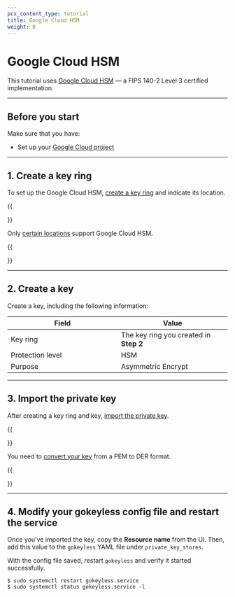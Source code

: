 ```yaml
---
pcx_content_type: tutorial
title: Google Cloud HSM
weight: 8
---
```


# Google Cloud HSM

This tutorial uses [Google Cloud HSM](https://cloud.google.com/kms/docs/hsm) — a FIPS 140-2 Level 3 certified implementation.

---

## Before you start

Make sure that you have:

- Set up your [Google Cloud project](https://cloud.google.com/kms/docs/quickstart#before-you-begin)

---

## 1. Create a key ring

To set up the Google Cloud HSM, [create a key ring](https://cloud.google.com/kms/docs/hsm#kms-create-key-hsm-web) and indicate its location.

{{<Aside type="note" header="Note:">}}

Only [certain locations](https://cloud.google.com/kms/docs/locations#hsm-regions) support Google Cloud HSM.

{{</Aside>}}

---

## 2. Create a key

Create a key, including the following information:

<table>
  <thead>
    <tr>
      <th width="25%">Field</th>
      <th width="25%">Value</th>
    </tr>
  </thead>
  <tbody>
    <tr>
      <td>Key ring</td>
      <td>
        The key ring you created in <b>Step 2</b>
      </td>
    </tr>
    <tr>
      <td>Protection level</td>
      <td>HSM</td>
    </tr>
    <tr>
      <td>Purpose</td>
      <td>Asymmetric Encrypt</td>
    </tr>
  </tbody>
</table>

---

## 3. Import the private key

After creating a key ring and key, [import the private key](https://cloud.google.com/kms/docs/importing-a-key).

{{<Aside type="note" header="Note:">}}

You need to [convert your key](https://cloud.google.com/kms/docs/formatting-keys-for-import#formatting_asymmetric_keys) from a PEM to DER format.

{{</Aside>}}

---

## 4. Modify your gokeyless config file and restart the service

Once you’ve imported the key, copy the **Resource name** from the UI. Then, add this value to the `gokeyless` YAML file under `private_key_stores`.

With the config file saved, restart `gokeyless` and verify it started successfully.

    $ sudo systemctl restart gokeyless.service
    $ sudo systemctl status gokeyless.service -l

